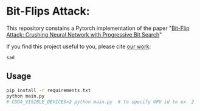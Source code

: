 # Bit-Flips Attack:

This repository constains a Pytorch implementation of the paper "[Bit-Flip Attack: Crushing Neural Network with Progressive Bit Search]()"

If you find this project useful to you, please cite [our work]():

```
sad
```


## Usage

```bash
pip install -r requirements.txt
python main.py
# CUDA_VISIBLE_DEVICES=2 python main.py  # to specify GPU id to ex. 2
```